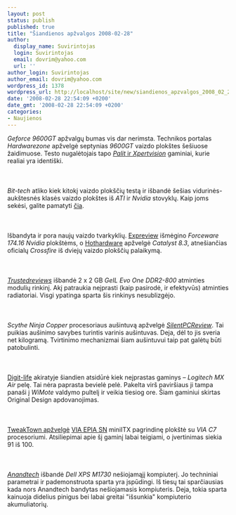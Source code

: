 ```yaml
---
layout: post
status: publish
published: true
title: "Šiandienos apžvalgos 2008-02-28"
author:
  display_name: Suvirintojas
  login: Suvirintojas
  email: dovrim@yahoo.com
  url: ''
author_login: Suvirintojas
author_email: dovrim@yahoo.com
wordpress_id: 1378
wordpress_url: http://localhost/site/new/siandienos_apzvalgos_2008_02_28/
date: '2008-02-28 22:54:09 +0200'
date_gmt: '2008-02-28 22:54:09 +0200'
categories:
- Naujienos
---
```

<p><i>Geforce 9600GT</i> apžvalgų bumas vis dar nerimsta. Technikos portalas <i>Hardwarezone</i> apžvelgė septynias <i>9600GT</i> vaizdo plokštes šešiuose žaidimuose. Testo nugalėtojais tapo <a class="ns" href="http://www.hardwarezone.com/articles/view.php?cid=3&amp;id=2498"><i>Palit</i> ir <i>Xpertvision</i></a> gaminiai, kurie realiai yra identiški.<br />
<br><br />
<br><i>Bit-tech</i> atliko kiek kitokį vaizdo plokščių testą ir išbandė šešias vidurinės-aukštesnės klasės vaizdo plokštes iš <i>ATI</i> ir <i>Nvidia</i> stovyklų. Kaip joms sekėsi, galite pamatyti <a class="ns" href="http://www.bit-tech.net/hardware/2008/02/28/mainstream_graphics_performance_1q08/1">čia</a>.<br />
<br><br />
<br>Išbandyta ir pora naujų vaizdo tvarkyklių. <a class="ns" href="http://en.expreview.com/2008/02/28/review-forceware-17416-whql/">Expreview</a> išmėgino <i>Forceware 174.16 Nvidia</i> plokštėms, o <a class="ns" href="http://www.hothardware.com/articles/ATI_Catalyst_83_Sneak_Peek_CrossFireX_and_More/">Hothardware</a> apžvelgė <i>Catalyst 8.3</i>, atnešiančias oficialų <i>Crossfire</i> iš dviejų vaizdo plokščių palaikymą.<br />
<br><br />
<br><a class="ns" href="http://www.trustedreviews.com/cpu-memory/review/2008/02/28/GeIL-Evo-One-4GB-PC2-6400-Memory-Kit/p1"><i>Trustedreviews</i></a> išbandė 2 x 2 GB <i>GeIL Evo One DDR2-800</i> atminties modulių rinkinį. Akį patraukia neįprasti (kaip pasirodė, ir efektyvūs) atminties radiatoriai. Visgi ypatinga sparta šis rinkinys nesublizgėjo.<br />
<br><br />
<br><i>Scythe Ninja Copper</i> procesoriaus aušintuvą apžvelgė <a class="ns" href="http://www.silentpcreview.com/article805-page1.html"><i>SilentPCReview</i></a>. Tai puikias aušinimo savybes turintis varinis aušintuvas. Deja, dėl to jis sveria net kilogramą. Tvirtinimo mechanizmai šiam aušintuvui taip pat galėtų būti patobulinti.<br />
<br><br />
<br><a class="ns" href="http://www.digit-life.com/articles3/peripheral/logitech-air.html">Digit-life</a> akiratyje šiandien atsidūrė kiek neįprastas gaminys – <i>Logitech MX Air</i> pelę. Tai nėra paprasta bevielė pelė. Pakelta virš paviršiaus ji tampa panaši į <i>WiMote</i> valdymo pultelį ir veikia tiesiog ore. Šiam gaminiui skirtas Original Design apdovanojimas.<br />
<br><br />
<br><a class="ns" href="http://www.tweaktown.com/reviews/1308/1/page_1_introduction/index.html">TweakTown apžvelgė</a> <a class="ns" href="http://www.technews.lt/index.php?id=Kas&amp;Id=100">VIA EPIA SN</a> miniITX pagrindinę plokštė su <i>VIA C7</i> procesoriumi. Atsiliepimai apie šį gaminį labai teigiami, o įvertinimas siekia 91 iš 100.<br />
<br><br />
<br><a class="ns" href="http://www.anandtech.com/mobile/showdoc.aspx?i=3242"><i>Anandtech</i></a> išbandė <i>Dell XPS M1730</i> nešiojamąjį kompiuterį. Jo techniniai parametrai ir pademonstruota sparta yra įspūdingi. Iš tiesų tai sparčiausias kada nors Anandtech bandytas nešiojamasis kompiuteris. Deja, tokia sparta kainuoja didelius pinigus bei labai greitai &quot;išsunkia&quot; kompiuterio akumuliatorių.</p>
